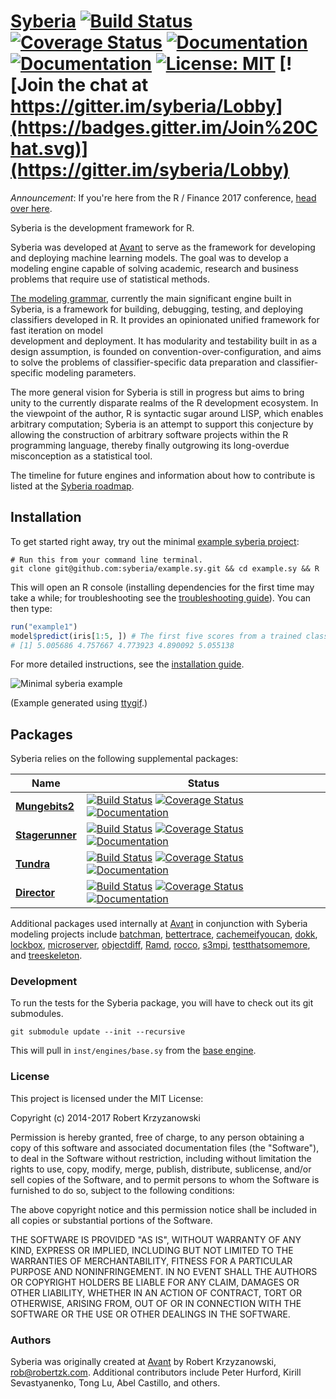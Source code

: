 [Syberia](http://syberia.io) [![Build Status](https://travis-ci.org/syberia/syberia.svg?branch=master)](https://travis-ci.org/syberia/syberia) [![Coverage Status](https://coveralls.io/repos/syberia/syberia/badge.svg)](https://coveralls.io/r/syberia/syberia) [![Documentation](https://img.shields.io/badge/docs-%E2%9C%93-ff69b4.svg)](http://syberia.io/docs) [![Documentation](https://img.shields.io/badge/rocco-%E2%9C%93-blue.svg)](http://syberia.github.io/syberia/) [![License: MIT](https://img.shields.io/badge/License-MIT-yellow.svg)](https://opensource.org/licenses/MIT) [![Join the chat at https://gitter.im/syberia/Lobby](https://badges.gitter.im/Join%20Chat.svg)](https://gitter.im/syberia/Lobby) 
===========

*Announcement*: If you're here from the R / Finance 2017 conference, 
[head over here](https://github.com/robertzk/rfinance17).

Syberia is the development framework for R.

Syberia was developed at [Avant](https://github.com/avantcredit) to
serve as the framework for developing and deploying machine learning models.
The goal was to develop a modeling engine capable of solving academic,
research and business problems that require use of statistical methods.

[The modeling grammar](http://github.com/syberia/modeling.sy),
currently the main significant engine built in Syberia, is a
framework for building, debugging, testing, and deploying classifiers developed in R.
It provides an opinionated unified framework for fast iteration on model  
development and deployment. It has modularity and testability built in
as a design assumption, is founded on convention-over-configuration,
and aims to solve the problems of classifier-specific data preparation and
classifier-specific modeling parameters.

The more general vision for Syberia is still in progress but aims
to bring unity to the currently disparate realms of the R development ecosystem.
In the viewpoint of the author, R is syntactic sugar around LISP, which enables arbitrary computation;
Syberia is an attempt to support this conjecture by allowing the
construction of arbitrary software projects within the R programming language,
thereby finally outgrowing its long-overdue misconception as a statistical tool.

The timeline for future engines and information about how
to contribute is listed at the [Syberia roadmap](http://syberia.io/roadmap).

## Installation

To get started right away, try out the minimal
[example syberia project](https://github.com/syberia/example.sy):

```
# Run this from your command line terminal.
git clone git@github.com:syberia/example.sy.git && cd example.sy && R
```

This will open an R console (installing dependencies for the first time may take a while;
for troubleshooting see the [troubleshooting guide](http://syberia.io/trouble)).
You can then type:

```r
run("example1")
model$predict(iris[1:5, ]) # The first five scores from a trained classifier.
# [1] 5.005686 4.757667 4.773923 4.890092 5.055138
```

For more detailed instructions, see the [installation guide](http://syberia.io/docs).

![Minimal syberia example](inst/images/simple_run_example)

(Example generated using [ttygif](https://github.com/icholy/ttygif).)

## Packages

Syberia relies on the following supplemental packages:

| Name | Status |
| ---- | -----  |
| [**Mungebits2**](https://github.com/syberia/mungebits2) | [![Build Status](https://travis-ci.org/syberia/mungebits2.svg?branch=master)](https://travis-ci.org/syberia/mungebits2) [![Coverage Status](https://coveralls.io/repos/syberia/mungebits2/badge.svg?branch=master&service=github)](https://coveralls.io/r/syberia/mungebits2) [![Documentation](https://img.shields.io/badge/rocco--docs-%E2%9C%93-blue.svg)](http://syberia.github.io/mungebits2/) |
| [**Stagerunner**](https://github.com/syberia/stagerunner) | [![Build Status](https://travis-ci.org/syberia/stagerunner.svg?branch=master)](https://travis-ci.org/syberia/stagerunner) [![Coverage Status](https://img.shields.io/coveralls/syberia/stagerunner.svg)](https://coveralls.io/r/syberia/stagerunner) [![Documentation](https://img.shields.io/badge/rocco--docs-%E2%9C%93-blue.svg)](http://syberia.github.io/stagerunner/) |
| [**Tundra**](https://github.com/syberia/tundra) | [![Build Status](https://img.shields.io/travis/syberia/tundra.svg)](https://travis-ci.org/syberia/tundra) [![Coverage Status](https://coveralls.io/repos/github/syberia/tundra/badge.svg)](https://coveralls.io/r/syberia/tundra) [![Documentation](https://img.shields.io/badge/rocco--docs-%E2%9C%93-blue.svg)](http://syberia.github.io/tundra/)  |
| [**Director**](https://github.com/syberia/director) | [![Build Status](https://travis-ci.org/syberia/director.svg?branch=master)](https://travis-ci.org/syberia/director) [![Coverage Status](https://coveralls.io/repos/syberia/director/badge.svg)](https://coveralls.io/r/syberia/director/badge.png) [![Documentation](https://img.shields.io/badge/rocco--docs-%E2%9C%93-blue.svg)](http://syberia.github.io/director/) |

Additional packages used internally at [Avant](https://github.com/avantcredit)
in conjunction with Syberia modeling projects include
[batchman](https://github.com/peterhurford/batchman),
[bettertrace](https://github.com/robertzk/bettertrace),
[cachemeifyoucan](https://github.com/robertzk/cachemeifyoucan),
[dokk](https://github.com/kirillseva/dokk),
[lockbox](https://github.com/robertzk/lockbox),
[microserver](https://github.com/robertzk/microserver),
[objectdiff](https://github.com/robertzk/objectdiff),
[Ramd](https://github.com/robertzk/Ramd),
[rocco](https://github.com/robertzk/rocco),
[s3mpi](https://github.com/robertzk/s3mpi),
[testthatsomemore](https://github.com/robertzk/testthatsomemore), and
[treeskeleton](https://github.com/robertzk/treeskeleton).

### Development

To run the tests for the Syberia package, you will have to check
out its git submodules.

```
git submodule update --init --recursive
```

This will pull in `inst/engines/base.sy` from the [base engine](http://github.com/syberia/base.sy).

### License

This project is licensed under the MIT License:

Copyright (c) 2014-2017 Robert Krzyzanowski

Permission is hereby granted, free of charge, to any person obtaining
a copy of this software and associated documentation files (the
"Software"), to deal in the Software without restriction, including
without limitation the rights to use, copy, modify, merge, publish,
distribute, sublicense, and/or sell copies of the Software, and to
permit persons to whom the Software is furnished to do so, subject to
the following conditions:

The above copyright notice and this permission notice shall be included
in all copies or substantial portions of the Software.

THE SOFTWARE IS PROVIDED "AS IS", WITHOUT WARRANTY OF ANY KIND,
EXPRESS OR IMPLIED, INCLUDING BUT NOT LIMITED TO THE WARRANTIES OF
MERCHANTABILITY, FITNESS FOR A PARTICULAR PURPOSE AND NONINFRINGEMENT.
IN NO EVENT SHALL THE AUTHORS OR COPYRIGHT HOLDERS BE LIABLE FOR ANY
CLAIM, DAMAGES OR OTHER LIABILITY, WHETHER IN AN ACTION OF CONTRACT,
TORT OR OTHERWISE, ARISING FROM, OUT OF OR IN CONNECTION WITH THE
SOFTWARE OR THE USE OR OTHER DEALINGS IN THE SOFTWARE.

### Authors

Syberia was originally created at [Avant](https://github.com/avantcredit)
by Robert Krzyzanowski, rob@robertzk.com. Additional contributors
include Peter Hurford, Kirill Sevastyanenko, Tong Lu, Abel Castillo, and others.

